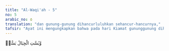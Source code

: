```yaml
---
title: "Al-Waqi'ah - 5"
no: 5
arabic_no: ٥
translation: "dan gunung-gunung dihancurluluhkan sehancur-hancurnya,"
tafsir: "Ayat ini mengungkapkan bahwa pada hari Kiamat gununggunung dihancur-luluhkan sehancur-hancurnya menjadi tumpukan tanah yang bercerai-berai, menjadi debu yang beterbangan seperti daun kering yang diterbangkan angin. Ringkasnya, gunung-gunung akan hilang dari tempatnya sesuai pula dengan ayat 9 al-Ma'arij/70. Dan gunung-gunung bagaikan bulu (yang beterbangan). (alMa'arij/70: 9) \n\nDan gunung-gunung dihancurluluhkan sehancur-hancurnya. (alWaqi'ah/56: 5)"
---
```


وَّبُسَّتِ الْجِبَالُ بَسًّاۙ  
